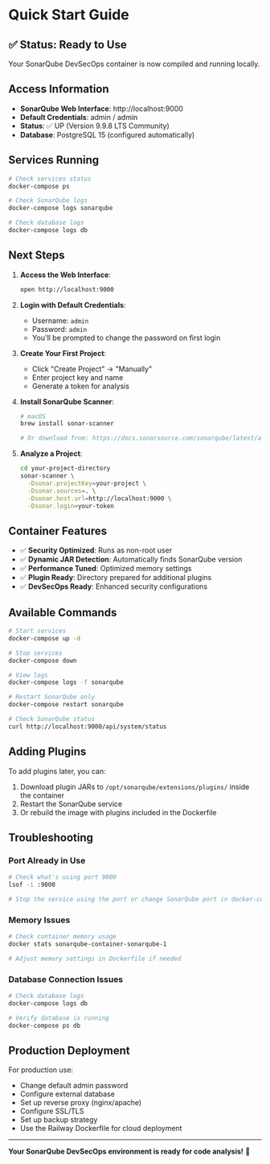 # Quick Start Guide

## ✅ Status: Ready to Use

Your SonarQube DevSecOps container is now compiled and running locally.

## Access Information

- **SonarQube Web Interface**: http://localhost:9000
- **Default Credentials**: admin / admin
- **Status**: ✅ UP (Version 9.9.8 LTS Community)
- **Database**: PostgreSQL 15 (configured automatically)

## Services Running

```bash
# Check services status
docker-compose ps

# Check SonarQube logs
docker-compose logs sonarqube

# Check database logs
docker-compose logs db
```

## Next Steps

1. **Access the Web Interface**:
   ```bash
   open http://localhost:9000
   ```

2. **Login with Default Credentials**:
   - Username: `admin`
   - Password: `admin`
   - You'll be prompted to change the password on first login

3. **Create Your First Project**:
   - Click "Create Project" → "Manually"
   - Enter project key and name
   - Generate a token for analysis

4. **Install SonarQube Scanner**:
   ```bash
   # macOS
   brew install sonar-scanner
   
   # Or download from: https://docs.sonarsource.com/sonarqube/latest/analyzing-source-code/scanners/sonarscanner/
   ```

5. **Analyze a Project**:
   ```bash
   cd your-project-directory
   sonar-scanner \
     -Dsonar.projectKey=your-project \
     -Dsonar.sources=. \
     -Dsonar.host.url=http://localhost:9000 \
     -Dsonar.login=your-token
   ```

## Container Features

- ✅ **Security Optimized**: Runs as non-root user
- ✅ **Dynamic JAR Detection**: Automatically finds SonarQube version
- ✅ **Performance Tuned**: Optimized memory settings
- ✅ **Plugin Ready**: Directory prepared for additional plugins
- ✅ **DevSecOps Ready**: Enhanced security configurations

## Available Commands

```bash
# Start services
docker-compose up -d

# Stop services
docker-compose down

# View logs
docker-compose logs -f sonarqube

# Restart SonarQube only
docker-compose restart sonarqube

# Check SonarQube status
curl http://localhost:9000/api/system/status
```

## Adding Plugins

To add plugins later, you can:

1. Download plugin JARs to `/opt/sonarqube/extensions/plugins/` inside the container
2. Restart the SonarQube service
3. Or rebuild the image with plugins included in the Dockerfile

## Troubleshooting

### Port Already in Use
```bash
# Check what's using port 9000
lsof -i :9000

# Stop the service using the port or change SonarQube port in docker-compose.yml
```

### Memory Issues
```bash
# Check container memory usage
docker stats sonarqube-container-sonarqube-1

# Adjust memory settings in Dockerfile if needed
```

### Database Connection Issues
```bash
# Check database logs
docker-compose logs db

# Verify database is running
docker-compose ps db
```

## Production Deployment

For production use:
- Change default admin password
- Configure external database
- Set up reverse proxy (nginx/apache)
- Configure SSL/TLS
- Set up backup strategy
- Use the Railway Dockerfile for cloud deployment

---

**Your SonarQube DevSecOps environment is ready for code analysis!** 🎉